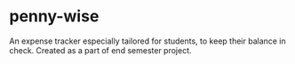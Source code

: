 # penny-wise
An expense tracker especially tailored for students, to keep their balance in check. Created as a part of end semester project.
